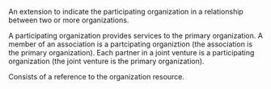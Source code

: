 An extension to indicate the participating organization in a relationship between two or more organizations. 

A participating organization provides services to the primary organization.
A member of an association is a partcipating organiztion (the association is the primary organization).
Each partner in a joint venture is a participating organization (the joint venture is the primary organization).

Consists of a reference to the organization resource.